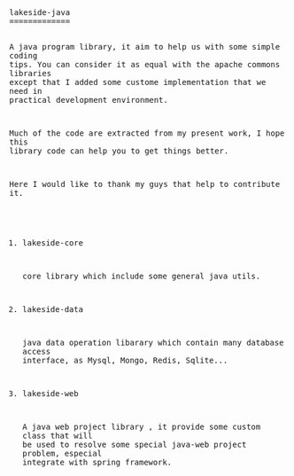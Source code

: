 
<!-- saved from url=(0099)https://raw.github.com/houdejun214/lakeside-java/e57d6c063a29962b7a3bc8a7e588ce5f854ad33f/README.md -->
<html><head><meta http-equiv="Content-Type" content="text/html; charset=UTF-8"><style> 	.jq_selected  { 		 border-width:1px; border-style:solid;border-color:red; background-color:yellow 	 } 	</style><style>[touch-action="none"]{ -ms-touch-action: none; touch-action: none; }[touch-action="pan-x"]{ -ms-touch-action: pan-x; touch-action: pan-x; }[touch-action="pan-y"]{ -ms-touch-action: pan-y; touch-action: pan-y; }[touch-action="scroll"],[touch-action="pan-x pan-y"],[touch-action="pan-y pan-x"]{ -ms-touch-action: pan-x pan-y; touch-action: pan-x pan-y; }</style></head><body><pre style="word-wrap: break-word; white-space: pre-wrap;">lakeside-java
=============

A java program library, it aim to help us with some simple coding tips. You can consider it as equal with 
the apache commons libraries except that I added some custome implementation that we need in practical 
development environment.

Much of the code are extracted from my present work, I hope this library code can help you to get things better.

Here I would like to thank my guys that help to contribute it.


1. lakeside-core

    core library which include some general java utils.

2. lakeside-data

    java data operation libarary which contain many database access interface, as Mysql, Mongo, Redis, Sqlite...

3. lakeside-web

    A java web project library , it provide some custom class that will be used to resolve some special java-web project 
problem, especial integrate with spring framework.
</pre></body></html>
